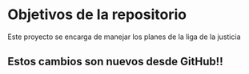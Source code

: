 # Objetivos de la repositorio

Este proyecto se encarga de manejar los planes de la liga de la justicia

## Estos cambios son nuevos desde GitHub!!
